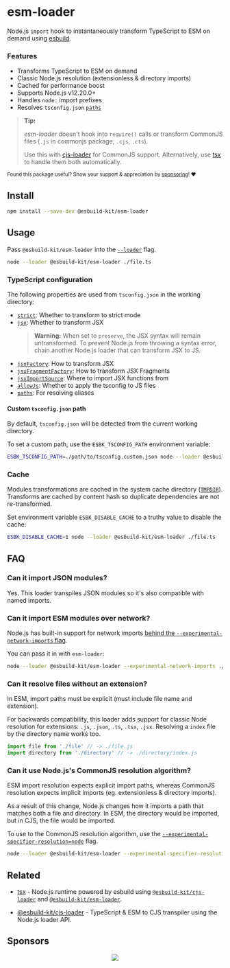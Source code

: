 # esm-loader

Node.js `import` hook to instantaneously transform TypeScript to ESM on demand using [esbuild](https://esbuild.github.io/).

### Features
- Transforms TypeScript to ESM on demand
- Classic Node.js resolution (extensionless & directory imports)
- Cached for performance boost
- Supports Node.js v12.20.0+
- Handles `node:` import prefixes
- Resolves `tsconfig.json` [`paths`](https://www.typescriptlang.org/tsconfig#paths)

> **Tip:**
>
> _esm-loader_ doesn't hook into `require()` calls or transform CommonJS files (`.js` in commonjs package, `.cjs`, `.cts`).
>
> Use this with [cjs-loader](https://github.com/esbuild-kit/cjs-loader) for CommonJS support. Alternatively, use [tsx](https://github.com/esbuild-kit/tsx) to handle them both automatically.

<sub>Found this package useful? Show your support & appreciation by [sponsoring](https://github.com/sponsors/privatenumber)! ❤️</sub>

## Install

```sh
npm install --save-dev @esbuild-kit/esm-loader
```

## Usage

Pass `@esbuild-kit/esm-loader` into the [`--loader`](https://nodejs.org/api/cli.html#--experimental-loadermodule) flag.
```sh
node --loader @esbuild-kit/esm-loader ./file.ts
```

### TypeScript configuration
The following properties are used from `tsconfig.json` in the working directory:
- [`strict`](https://www.typescriptlang.org/tsconfig#strict): Whether to transform to strict mode
- [`jsx`](https://esbuild.github.io/api/#jsx): Whether to transform JSX
	> **Warning:** When set to `preserve`, the JSX syntax will remain untransformed. To prevent Node.js from throwing a syntax error, chain another Node.js loader that can transform JSX to JS.
- [`jsxFactory`](https://esbuild.github.io/api/#jsx-factory): How to transform JSX
- [`jsxFragmentFactory`](https://esbuild.github.io/api/#jsx-fragment): How to transform JSX Fragments
- [`jsxImportSource`](https://www.typescriptlang.org/tsconfig#jsxImportSource): Where to import JSX functions from
- [`allowJs`](https://www.typescriptlang.org/tsconfig#allowJs): Whether to apply the tsconfig to JS files
- [`paths`](https://www.typescriptlang.org/tsconfig#paths): For resolving aliases

#### Custom `tsconfig.json` path
By default, `tsconfig.json` will be detected from the current working directory.

To set a custom path, use the `ESBK_TSCONFIG_PATH` environment variable:

```sh
ESBK_TSCONFIG_PATH=./path/to/tsconfig.custom.json node --loader @esbuild-kit/esm-loader ./file.ts
```

### Cache
Modules transformations are cached in the system cache directory ([`TMPDIR`](https://en.wikipedia.org/wiki/TMPDIR)). Transforms are cached by content hash so duplicate dependencies are not re-transformed.

Set environment variable `ESBK_DISABLE_CACHE` to a truthy value to disable the cache:

```sh
ESBK_DISABLE_CACHE=1 node --loader @esbuild-kit/esm-loader ./file.ts
```

## FAQ

### Can it import JSON modules?
Yes. This loader transpiles JSON modules so it's also compatible with named imports.

### Can it import ESM modules over network?

Node.js has built-in support for network imports [behind the `--experimental-network-imports` flag](https://nodejs.org/api/esm.html#network-based-loading-is-not-enabled-by-default).

You can pass it in with `esm-loader`:

```sh
node --loader @esbuild-kit/esm-loader --experimental-network-imports ./file.ts
```

### Can it resolve files without an extension?

In ESM, import paths must be explicit (must include file name and extension).

For backwards compatibility, this loader adds support for classic Node resolution for extensions: `.js`, `.json`, `.ts`, `.tsx`, `.jsx`. Resolving a `index` file by the directory name works too.

```js
import file from './file' // -> ./file.js
import directory from './directory' // -> ./directory/index.js
```

### Can it use Node.js's CommonJS resolution algorithm?

ESM import resolution expects explicit import paths, whereas CommonJS resolution expects implicit imports (eg. extensionless & directory imports).

As a result of this change, Node.js changes how it imports a path that matches both a file and directory. In ESM, the directory would be imported, but in CJS, the file would be imported.

To use to the CommonJS resolution algorithm, use the [`--experimental-specifier-resolution=node`](https://nodejs.org/api/cli.html#--experimental-specifier-resolutionmode) flag.

```sh
node --loader @esbuild-kit/esm-loader --experimental-specifier-resolution=node ./file.ts
```

## Related

- [tsx](https://github.com/esbuild-kit/tsx) - Node.js runtime powered by esbuild using [`@esbuild-kit/cjs-loader`](https://github.com/esbuild-kit/cjs-loader) and [`@esbuild-kit/esm-loader`](https://github.com/esbuild-kit/esm-loader).

- [@esbuild-kit/cjs-loader](https://github.com/esbuild-kit/cjs-loader) - TypeScript & ESM to CJS transpiler using the Node.js loader API.

## Sponsors
<p align="center">
	<a href="https://github.com/sponsors/privatenumber">
		<img src="https://cdn.jsdelivr.net/gh/privatenumber/sponsors/sponsorkit/sponsors.svg">
	</a>
</p>
